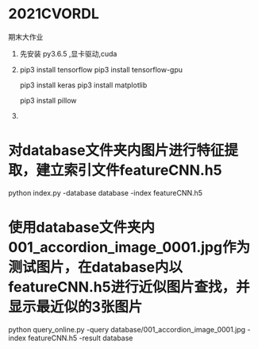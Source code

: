# 2021CVORDL
期末大作业

1. 先安装 py3.6.5 ,显卡驱动,cuda


2.  pip3 install tensorflow
    pip3 install tensorflow-gpu

    pip3 install   keras
    pip3 install  matplotlib

    pip3 install  pillow
    
    
3. 



# 对database文件夹内图片进行特征提取，建立索引文件featureCNN.h5
python index.py -database database -index featureCNN.h5

# 使用database文件夹内001_accordion_image_0001.jpg作为测试图片，在database内以featureCNN.h5进行近似图片查找，并显示最近似的3张图片
python query_online.py -query database/001_accordion_image_0001.jpg -index featureCNN.h5 -result database

